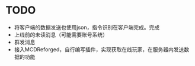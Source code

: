 # TODO
- 将客户端的数据发送也使用json，指令识别在客户端完成。完成
- 上线前的未读消息（可能需要账号系统）
- 群发消息
- 接入MCDReforged，自行编写插件，实现获取在线玩家，在服务器内发送数据的功能
